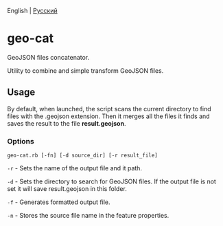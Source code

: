 English | [Русский](./README-ru.md)

# geo-cat
GeoJSON files concatenator.

Utility to combine and simple transform GeoJSON files.

## Usage
By default, when launched, the script scans the current directory to find files with the .geojson extension.
Then it merges all the files it finds and saves the result to the file **result.geojson**.

### Options
```
geo-cat.rb [-fn] [-d source_dir] [-r result_file]
```

```-r``` - Sets the name of the output file and it path.

```-d``` - Sets the directory to search for GeoJSON files. If the output file is not set it will save result.geojson in this folder.

```-f``` - Generates formatted output file.

```-n``` - Stores the source file name in the feature properties.
